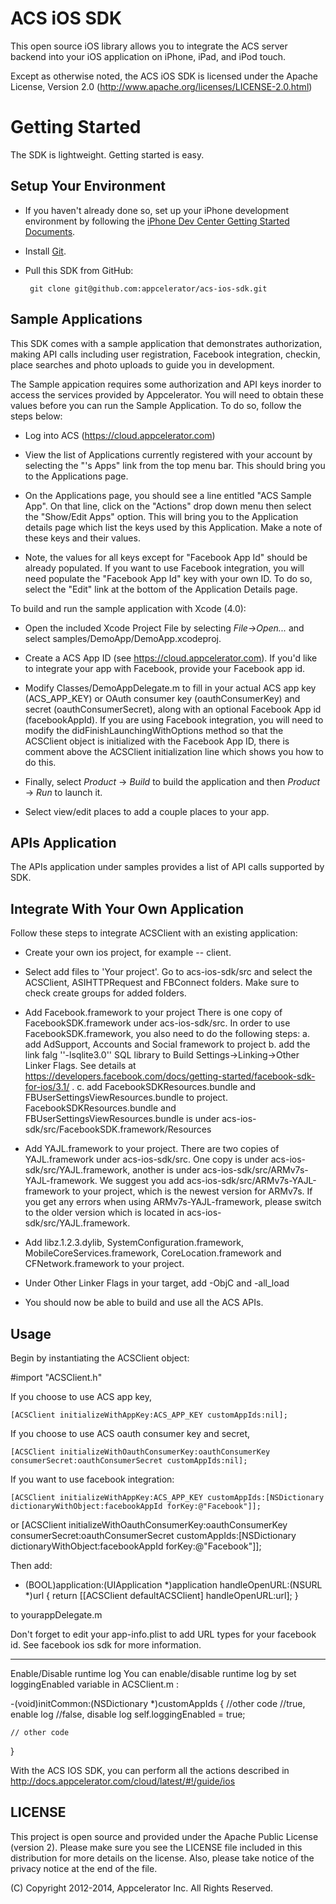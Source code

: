 ACS iOS SDK
===========================

This open source iOS library allows you to integrate the ACS server backend into your iOS application on iPhone, iPad, and iPod touch.

Except as otherwise noted, the ACS iOS SDK is licensed under the Apache License, Version 2.0 (http://www.apache.org/licenses/LICENSE-2.0.html)

Getting Started
===============

The SDK is lightweight. Getting started is easy.

Setup Your Environment
----------------------

* If you haven't already done so, set up your iPhone development environment by following the [iPhone Dev Center Getting Started Documents](https://developer.apple.com/iphone/index.action).

* Install [Git](http://git-scm.com/).

* Pull this SDK from GitHub:

       git clone git@github.com:appcelerator/acs-ios-sdk.git

Sample Applications
-------------------

This SDK comes with a sample application that demonstrates authorization, making API calls including user registration, Facebook integration, checkin, place searches and photo uploads to guide you in development.

The Sample appication requires some authorization and API keys inorder to access the services provided by Appcelerator. You will need to obtain these values before you can run the Sample Application. To do so, follow the steps below:

* Log into ACS (https://cloud.appcelerator.com)

* View the list of Applications currently registered with your account by selecting the "<YourName>'s Apps" link from the top menu bar. This should bring you to the Applications page.

* On the Applications page, you should see a line entitled "ACS Sample App". On that line, click on the "Actions" drop down menu then select the "Show/Edit Apps" option. This will bring you to the Application details page which list the keys used by this Application. Make a note of these keys and their values.

* Note, the values for all keys except for "Facebook App Id" should be already populated. If you want to use Facebook integration, you will need populate the "Facebook App Id" key with your own ID. To do so, select the "Edit" link at the bottom of the Application Details page.

To build and run the sample application with Xcode (4.0):

* Open the included Xcode Project File by selecting _File_->_Open..._ and select samples/DemoApp/DemoApp.xcodeproj.

* Create a ACS App ID (see https://cloud.appcelerator.com). If you'd like to integrate your app with Facebook, provide your Facebook app id.

* Modify Classes/DemoAppDelegate.m to fill in your actual ACS app key (ACS_APP_KEY) or OAuth consumer key (oauthConsumerKey) and secret (oauthConsumerSecret), along with an optional Facebook App id (facebookAppId). If you are using Facebook integration, you will need to modify the didFinishLaunchingWithOptions method so that the ACSClient object is initialized with the Facebook App ID, there is comment above the ACSClient initialization line which shows you how to do this.

* Finally, select _Product_ -> _Build_ to build the application and then _Product_ -> _Run_ to launch it.

* Select view/edit places to add a couple places to your app.

APIs Application
----------------
The APIs application under samples provides a list of API calls supported by SDK.

Integrate With Your Own Application
-----------------------------------

Follow these steps to integrate ACSClient with an existing application:

* Create your own ios project, for example -- client.

* Select add files to 'Your project'. Go to acs-ios-sdk/src and select the ACSClient, ASIHTTPRequest and FBConnect folders. Make sure to check create groups for added folders.
* Add Facebook.framework to your project
	There is one copy of FacebookSDK.framework under acs-ios-sdk/src. In order to use FacebookSDK.framework, you also need to do the following steps:
	a. add AdSupport, Accounts and Social framework to project
	b. add the link falg ''-lsqlite3.0'' SQL library to Build Settings->Linking->Other Linker Flags. See details at https://developers.facebook.com/docs/getting-started/facebook-sdk-for-ios/3.1/ .
	c. add FacebookSDKResources.bundle and FBUserSettingsViewResources.bundle to project. FacebookSDKResources.bundle and FBUserSettingsViewResources.bundle is under acs-ios-sdk/src/FacebookSDK.framework/Resources

* Add YAJL.framework to your project. 
	There are two copies of YAJL.framework under acs-ios-sdk/src. One copy is under acs-ios-sdk/src/YAJL.framework, another is under acs-ios-sdk/src/ARMv7s-YAJL-framework.
	We suggest you add acs-ios-sdk/src/ARMv7s-YAJL-framework to your project, which is the newest version for ARMv7s. 
	If you get any errors when using ARMv7s-YAJL-framework, please switch to the older version which is located in acs-ios-sdk/src/YAJL.framework.
	
* Add libz.1.2.3.dylib, SystemConfiguration.framework, MobileCoreServices.framework, CoreLocation.framework and CFNetwork.framework to your project.

* Under Other Linker Flags in your target, add -ObjC and -all_load  

* You should now be able to build and use all the ACS APIs.

Usage
-----

Begin by instantiating the ACSClient object:

#import "ACSClient.h"

If you choose to use ACS app key, 

	[ACSClient initializeWithAppKey:ACS_APP_KEY customAppIds:nil];

If you choose to use ACS oauth consumer key and secret,

	[ACSClient initializeWithOauthConsumerKey:oauthConsumerKey consumerSecret:oauthConsumerSecret customAppIds:nil];

If you want to use facebook integration:

	[ACSClient initializeWithAppKey:ACS_APP_KEY customAppIds:[NSDictionary dictionaryWithObject:facebookAppId forKey:@"Facebook"]];

or
	[ACSClient initializeWithOauthConsumerKey:oauthConsumerKey consumerSecret:oauthConsumerSecret customAppIds:[NSDictionary dictionaryWithObject:facebookAppId forKey:@"Facebook"]];

Then add:

- (BOOL)application:(UIApplication *)application handleOpenURL:(NSURL *)url
{
	return [[ACSClient defaultACSClient] handleOpenURL:url];
}

to yourappDelegate.m

Don't forget to edit your app-info.plist to add URL types for your facebook id. See facebook ios sdk for more information.

-----
Enable/Disable runtime log
You can enable/disable runtime log by set loggingEnabled variable in ACSClient.m :

-(void)initCommon:(NSDictionary *)customAppIds
{
    //other code
    //true, enable log
    //false, disable log
    self.loggingEnabled = true;
    
    // other code
}

With the ACS IOS SDK, you can perform all the actions described in http://docs.appcelerator.com/cloud/latest/#!/guide/ios

LICENSE
------
This project is open source and provided under the Apache Public License (version 2). Please make sure you see the LICENSE file included in this distribution for more details on the license. Also, please take notice of the privacy notice at the end of the file.

(C) Copyright 2012-2014, Appcelerator Inc. All Rights Reserved.